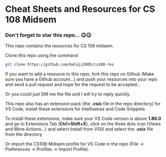 # Cheat Sheets and Resources for CS 108 Midsem

### Don't forget to star this repo... 😉😉

This repo contains the resources for CS 108 midsem.

Clone this repo using the command

```bash
git clone https://github.com/balaji2005/cs108-res
```

If you want to add a resource to this repo, fork this repo on Github (Make sure you have a Github account...) and push your resources into your repo and send a pull request and hope for the request to be accepted...

Or you could just DM me the file and I will try to reply quickly.

This repo also has an extension pack (the __.vsix__ file in the repo directory) for VS Code, install these extensions for Intellisense and Code Snippets.

To install these extensions, make sure your VS Code version is above __1.86.0__ and go to Extensions Tab (__Ctrl+Shift+X__), click on the three dots icon (Views and More Actions...) and select Install from VSIX and select the __.vsix__ file from the directory

Or import the CS108-Midsem profile for VS Code in the repo (File -> Preferences -> Profiles -> Import Profile).